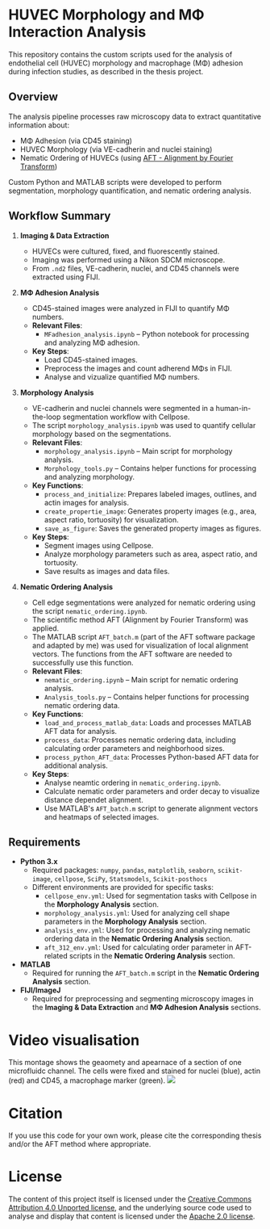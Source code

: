 # HUVEC Morphology and MΦ Interaction Analysis
This repository contains the custom scripts used for the analysis of endothelial cell (HUVEC) morphology and macrophage (MΦ) adhesion during infection studies, as described in the thesis project.

## Overview
The analysis pipeline processes raw microscopy data to extract quantitative information about:
- MΦ Adhesion (via CD45 staining)
- HUVEC Morphology (via VE-cadherin and nuclei staining)
- Nematic Ordering of HUVECs (using [AFT - Alignment by Fourier Transform](https://github.com/OakesLab/AFT-Alignment_by_Fourier_Transform))
  
Custom Python and MATLAB scripts were developed to perform segmentation, morphology quantification, and nematic ordering analysis.

## Workflow Summary

1. **Imaging & Data Extraction**  
   - HUVECs were cultured, fixed, and fluorescently stained.
   - Imaging was performed using a Nikon SDCM microscope.
   - From `.nd2` files, VE-cadherin, nuclei, and CD45 channels were extracted using FIJI.

2. **MΦ Adhesion Analysis**  
   - CD45-stained images were analyzed in FIJI to quantify MΦ numbers.
   - **Relevant Files**:
     - `MFadhesion_analysis.ipynb` – Python notebook for processing and analyzing MΦ adhesion.
   - **Key Steps**:
     - Load CD45-stained images.
     - Preprocess the images and count adherend MΦs in FIJI.
     - Analyse and vizualize quantified MΦ numbers.

3. **Morphology Analysis**  
   - VE-cadherin and nuclei channels were segmented in a human-in-the-loop segmentation workflow with Cellpose.
   - The script `morphology_analysis.ipynb` was used to quantify cellular morphology based on the segmentations.
   - **Relevant Files**:
     - `morphology_analysis.ipynb` – Main script for morphology analysis.
     - `Morphology_tools.py` – Contains helper functions for processing and analyzing morphology.
   - **Key Functions**:
     - `process_and_initialize`: Prepares labeled images, outlines, and actin images for analysis.
     - `create_propertie_image`: Generates property images (e.g., area, aspect ratio, tortuosity) for visualization.
     - `save_as_figure`: Saves the generated property images as figures.
   - **Key Steps**:
     - Segment images using Cellpose.
     - Analyze morphology parameters such as area, aspect ratio, and tortuosity.
     - Save results as images and data files.

4. **Nematic Ordering Analysis**  
   - Cell edge segmentations were analyzed for nematic ordering using the script `nematic_ordering.ipynb`.
   - The scientific method AFT (Alignment by Fourier Transform) was applied.
   - The MATLAB script `AFT_batch.m` (part of the AFT software package and adapted by me) was used for visualization of local alignment vectors. The functions from the AFT software are needed to successfully use this function.
   - **Relevant Files**:
     - `nematic_ordering.ipynb` – Main script for nematic ordering analysis.
     - `Analysis_tools.py` – Contains helper functions for processing nematic ordering data.
   - **Key Functions**:
     - `load_and_process_matlab_data`: Loads and processes MATLAB AFT data for analysis.
     - `process_data`: Processes nematic ordering data, including calculating order parameters and neighborhood sizes.
     - `process_python_AFT_data`: Processes Python-based AFT data for additional analysis.
   - **Key Steps**:
     - Analyse neamtic ordering in `nematic_ordering.ipynb`.
     - Calculate nematic order parameters and order decay to visualize distance dependet alignment.
     - Use MATLAB's `AFT_batch.m` script to generate alignment vectors and heatmaps of selected images.

## Requirements

- **Python 3.x**  
  - Required packages: `numpy`, `pandas`, `matplotlib`, `seaborn`, `scikit-image`, `cellpose`, `SciPy`, `Statsmodels`, `Scikit-posthocs`
  - Different environments are provided for specific tasks:
    - `cellpose_env.yml`: Used for segmentation tasks with Cellpose in the **Morphology Analysis** section.
    - `morphology_analysis.yml`: Used for analyzing cell shape parameters in the **Morphology Analysis** section.
    - `analysis_env.yml`: Used for processing and analyzing nematic ordering data in the **Nematic Ordering Analysis** section.
    - `aft_312_env.yml`: Used for calculating order parameter in AFT-related scripts in the **Nematic Ordering Analysis** section.
- **MATLAB**  
  - Required for running the `AFT_batch.m` script in the **Nematic Ordering Analysis** section.
- **FIJI/ImageJ**  
  - Required for preprocessing and segmenting microscopy images in the **Imaging & Data Extraction** and **MΦ Adhesion Analysis** sections.

# Video visualisation
This montage shows the geaomety and apearnace of a section of one microfluidc channel. The cells were fixed and stained for nuclei (blue), actin (red) and CD45, a macrophage marker (green).
![](images/20250312_Chip19_3D_channel10_1_maxres.gif)

# Citation

If you use this code for your own work, please cite the corresponding thesis and/or the AFT method where appropriate.

# License
The content of this project itself is licensed under the [Creative Commons Attribution 4.0 Unported license](https://creativecommons.org/licenses/by/4.0/deed.en), and the underlying source code used to analyse and display that content is licensed under the [Apache 2.0 license](https://www.apache.org/licenses/LICENSE-2.0).
